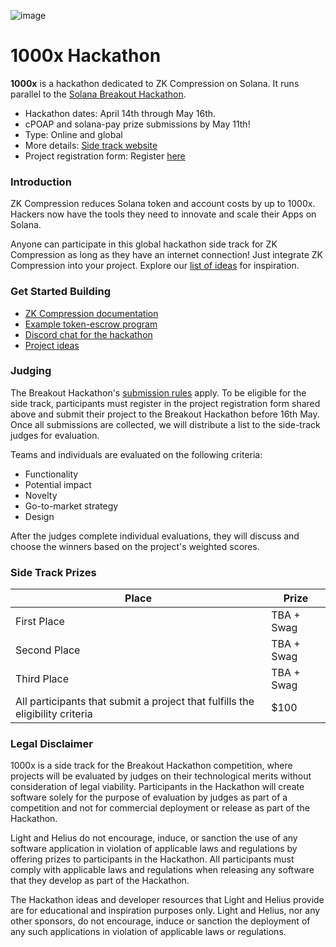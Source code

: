 ![image](https://github.com/user-attachments/assets/fcca5b0c-e00c-4270-be50-ba1c389a643c)

# 1000x Hackathon

**1000x** is a hackathon dedicated to ZK Compression on Solana. It runs parallel to the [Solana Breakout Hackathon](https://www.colosseum.org/breakout).

- Hackathon dates: April 14th through May 16th.
- cPOAP and solana-pay prize submissions by May 11th!
- Type: Online and global
- More details: [Side track website](https://www.zkcompression.com/introduction/event)
- Project registration form: Register [here](https://docs.google.com/forms/d/e/1FAIpQLSekwFXBe009nO1fIgUHQfiAU0ILRN8y2O1XUm1qoJRZYGus-g/viewform?usp=header)


### Introduction

ZK Compression reduces Solana token and account costs by up to 1000x. Hackers now have the tools they need to innovate and scale their Apps on Solana.

Anyone can participate in this global hackathon side track for ZK Compression as long as they have an internet connection! Just integrate ZK Compression into your project. Explore our [list of ideas](https://github.com/Lightprotocol/1000x-hackathon/blob/main/ideas.md) for inspiration.

### Get Started Building

- [ZK Compression documentation](https://www.zkcompression.com/)
- [Example token-escrow program](https://github.com/Lightprotocol/light-protocol/tree/main/examples/token-escrow/programs/token-escrow/src/escrow_with_pda)
- [Discord chat for the hackathon](https://discord.com/invite/qCv4Y7uYmh)
- [Project ideas](https://github.com/Lightprotocol/1000x-hackathon/blob/main/ideas.md)

### Judging

The Breakout Hackathon's [submission rules](https://www.colosseum.org/files/Breakout%20Hackathon%20Official%20Rules%202025.pdf) apply. To be eligible for the side track, participants must register in the project registration form shared above and submit their project to the Breakout Hackathon before 16th May. Once all submissions are collected, we will distribute a list to the side-track judges for evaluation.

Teams and individuals are evaluated on the following criteria:

- Functionality
- Potential impact
- Novelty
- Go-to-market strategy
- Design

After the judges complete individual evaluations, they will discuss and choose the winners based on the project's weighted scores.

### Side Track Prizes

| Place                                                                         | Prize      |
| ----------------------------------------------------------------------------- | ---------- |
| First Place                                                                   | TBA + Swag |
| Second Place                                                                  | TBA + Swag |
| Third Place                                                                   | TBA + Swag |
| All participants that submit a project that fulfills the eligibility criteria | $100       |

### Legal Disclaimer

1000x is a side track for the Breakout Hackathon competition, where projects will be evaluated by judges on their technological merits without consideration of legal viability. Participants in the Hackathon will create software solely for the purpose of evaluation by judges as part of a competition and not for commercial deployment or release as part of the Hackathon.

Light and Helius do not encourage, induce, or sanction the use of any software application in violation of applicable laws and regulations by offering prizes to participants in the Hackathon. All participants must comply with applicable laws and regulations when releasing any software that they develop as part of the Hackathon.

The Hackathon ideas and developer resources that Light and Helius provide are for educational and inspiration purposes only. Light and Helius, nor any other sponsors, do not encourage, induce or sanction the deployment of any such applications in violation of applicable laws or regulations.
